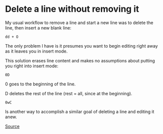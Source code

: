 # Delete a line without removing it

My usual workflow to remove a line and start a new line was to delete the line, then insert a new blank line:

```
dd + O
```

The only problem I have is it presumes you want to begin editing right away as it leaves you in insert mode.

This solution erases line content and makes no assumptions about putting you right into insert mode:

```
0D
```

0 goes to the beginning of the line. 

D deletes the rest of the line (rest = all, since at the beginning). 

```
0wC
```

Is another way to accomplish a similar goal of deleting a line and editing it anew.

[Source](http://vim.1045645.n5.nabble.com/Way-to-clear-line-without-removing-the-line-td4268076.html)
